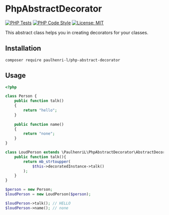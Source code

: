 # PhpAbstractDecorator

[![PHP Tests](https://github.com/paulhenri-l/php-abstract-decorator/actions/workflows/php-tests.yml/badge.svg)](https://github.com/paulhenri-l/php-abstract-decorator/actions/workflows/php-tests.yml)
[![PHP Code Style](https://github.com/paulhenri-l/php-abstract-decorator/actions/workflows/php-code-style.yml/badge.svg)](https://github.com/paulhenri-l/php-abstract-decorator/actions/workflows/php-code-style.yml)
[![License: MIT](https://img.shields.io/badge/License-MIT-blue.svg)](LICENSE)

This abstract class helps you in creating decorators for your classes.

## Installation

```
composer require paulhenri-l/php-abstract-decorator
```

## Usage

```php
<?php

class Person {
    public function talk()
    {
        return "hello";
    }
    
    public function name()
    {
        return "none";
    }
}

class LoudPerson extends \PaulhenriL\PhpAbstractDecorator\AbstractDecorator {
    public function talk(){
        return mb_strtoupper(
            $this->decoratedInstance->talk()
        );
    }
}

$person = new Person;
$loudPerson = new LoudPerson($person);

$loudPerson->talk(); // HELLO
$loudPerson->name(); // none
```
